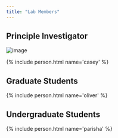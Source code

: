 ```yaml
---
title: "Lab Members"
---
```


## Principle Investigator

![image](/People/edwin_aroke.jpg)

{% include person.html name='casey' %}

## Graduate Students

{% include person.html name='oliver' %}

## Undergraduate Students

{% include person.html name='parisha' %}
